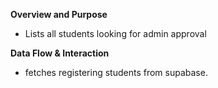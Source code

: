 **Overview and Purpose**

- Lists all students looking for admin approval

**Data Flow & Interaction**

- fetches registering students from supabase.
